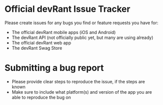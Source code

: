 # Official devRant Issue Tracker

Please create issues for any bugs you find or feature requests you have for:
- The official devRant mobile apps (iOS and Android)
- The devRant API (not officially public yet, but many are using already)
- The official devRant web app
- The devRant Swag Store

# Submitting a bug report
- Please provide clear steps to reproduce the issue, if the steps are known
- Make sure to include what platform(s) and version of the app you are able to reproduce the bug on
